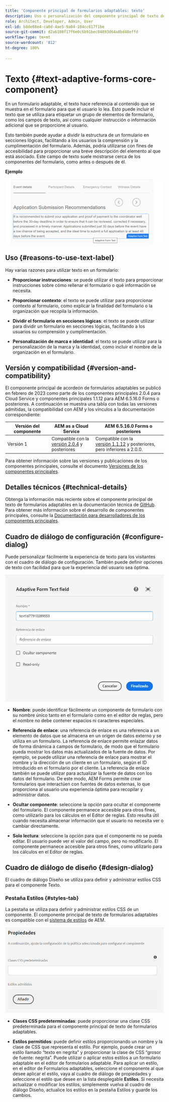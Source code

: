 ```yaml
---
title: 'Componente principal de formularios adaptables: texto'
description: Uso o personalización del componente principal de texto de formularios adaptables.
role: Architect, Developer, Admin, User
exl-id: b8de68e4-ca0d-4ae5-9a04-104cc617f1be
source-git-commit: d2a6108f17f6e0c6b91bec84893d64a8bd48effd
workflow-type: tm+mt
source-wordcount: '812'
ht-degree: 100%

---
```


# Texto {#text-adaptive-forms-core-component}

En un formulario adaptable, el texto hace referencia al contenido que se muestra en el formulario para que el usuario lo lea. Esto puede incluir el texto que se utiliza para etiquetar un grupo de elementos de formulario, como los campos de texto, así como cualquier instrucción o información adicional que se proporcione al usuario.

Esto también puede ayudar a dividir la estructura de un formulario en secciones lógicas, facilitando a los usuarios la comprensión y la cumplimentación del formulario. Además, podría utilizarse con fines de accesibilidad para proporcionar una breve descripción del elemento al que está asociado. Este campo de texto suele mostrarse cerca de los componentes del formulario, como antes o después de él.

**Ejemplo**

![](/help/adaptive-forms/assets/text.png)

## Uso {#reasons-to-use-text-label}

Hay varias razones para utilizar texto en un formulario:

* **Proporcionar instrucciones**: se puede utilizar el texto para proporcionar instrucciones sobre cómo rellenar el formulario o qué información se necesita.

* **Proporcionar contexto**: el texto se puede utilizar para proporcionar contexto al formulario, como explicar la finalidad del formulario o la organización que recopila la información.

* **Dividir el formulario en secciones lógicas**: el texto se puede utilizar para dividir un formulario en secciones lógicas, facilitando a los usuarios su comprensión y cumplimentación.

* **Personalización de marca e identidad**: el texto se puede utilizar para la personalización de la marca y la identidad, como incluir el nombre de la organización en el formulario.

## Versión y compatibilidad {#version-and-compatibility}

El componente principal de acordeón de formularios adaptables se publicó en febrero de 2023 como parte de los componentes principales 2.0.4 para Cloud Service y componentes principales 1.1.12 para AEM 6.5.16.0 Forms o posteriores. A continuación se muestra una tabla con todas las versiones admitidas, la compatibilidad con AEM y los vínculos a la documentación correspondiente:

| Versión del componente | AEM as a Cloud Service | AEM 6.5.16.0 Forms o posteriores |
|---|---|---|
| Versión 1 | Compatible con la <br>[versión 2.0.4](/help/adaptive-forms/version.md) y posteriores | Compatible con la<br>[versión 1.1.12](/help/adaptive-forms/version.md) y posteriores, pero inferiores a 2.0.0. |

Para obtener información sobre las versiones y publicaciones de los componentes principales, consulte el documento [Versiones de los componentes principales](/help/adaptive-forms/version.md).

<!-- ## Sample Component Output {#sample-component-output}

To experience the Accordion Component as well as see examples of its configuration options as well as HTML and JSON output, visit the [Component Library](https://adobe.com/go/aem_cmp_library_accordion). -->

## Detalles técnicos {#technical-details}

Obtenga la información más reciente sobre el componente principal de texto de formularios adaptables en la documentación técnica de [GitHub](https://github.com/adobe/aem-core-forms-components/tree/master/ui.af.apps/src/main/content/jcr_root/apps/core/fd/components/form/text/v1/text). Para obtener más información sobre el desarrollo de componentes principales, consulte la [Documentación para desarrolladores de los componentes principales](/help/developing/overview.md).

## Cuadro de diálogo de configuración {#configure-dialog}

Puede personalizar fácilmente la experiencia de texto para los visitantes con el cuadro de diálogo de configuración. También puede definir opciones de texto con facilidad para que la experiencia del usuario sea óptima.

![Pestaña Básicos](/help/adaptive-forms/assets/text_properties.png)

* **Nombre**: puede identificar fácilmente un componente de formulario con su nombre único tanto en el formulario como en el editor de reglas, pero el nombre no debe contener espacios ni caracteres especiales.

* **Referencia de enlace**: una referencia de enlace es una referencia a un elemento de datos que se almacena en un origen de datos externo y se utiliza en un formulario. La referencia de enlace permite enlazar datos de forma dinámica a campos de formulario, de modo que el formulario pueda mostrar los datos más actualizados de la fuente de datos. Por ejemplo, se puede utilizar una referencia de enlace para mostrar el nombre y la dirección de un cliente en un formulario, según el ID introducido en el formulario por el cliente. La referencia de enlace también se puede utilizar para actualizar la fuente de datos con los datos del formulario. De este modo, AEM Forms permite crear formularios que interactúen con fuentes de datos externas, lo que proporciona al usuario una experiencia óptima para recopilar y administrar datos.
* **Ocultar componente**: seleccione la opción para ocultar el componente del formulario. El componente permanece accesible para otros fines, como utilizarlo para los cálculos en el Editor de reglas. Esto resulta útil cuando necesita almacenar información que el usuario no necesita ver o cambiar directamente.
* **Solo lectura**: seleccione la opción para que el componente no se pueda editar. El usuario puede ver el valor del campo, pero no modificarlo. El componente permanece accesible para otros fines, como utilizarlo para los cálculos en el Editor de reglas.


## Cuadro de diálogo de diseño {#design-dialog}

El cuadro de diálogo Diseño se utiliza para definir y administrar estilos CSS para el componente Texto.

### Pestaña Estilos {#styles-tab}

La pestaña se utiliza para definir y administrar estilos CSS de un componente. El componente principal de texto de formularios adaptables es compatible con el [sistema de estilos](/help/get-started/authoring.md#component-styling) de AEM.

![Cuadro de diálogo de diseño](/help/adaptive-forms/assets/reset_designdialog.png)

* **Clases CSS predeterminadas**: puede proporcionar una clase CSS predeterminada para el componente principal de texto de formularios adaptables.

* **Estilos permitidos**: puede definir estilos proporcionando un nombre y la clase de CSS que representa el estilo. Por ejemplo, puede crear un estilo llamado “texto en negrita” y proporcionar la clase de CSS “grosor de fuente: negrita”. Puede utilizar o aplicar estos estilos a un formulario adaptable en el editor de formularios adaptable. Para aplicar un estilo, en el editor de Formularios adaptables, seleccione el componente al que desee aplicar el estilo, vaya al cuadro de diálogo de propiedades y seleccione el estilo que desee en la lista desplegable **Estilos**. Si necesita actualizar o modificar los estilos, simplemente vuelva al cuadro de diálogo Diseño, actualice los estilos en la pestaña Estilos y guarde los cambios.
